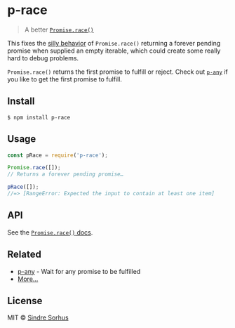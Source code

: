 # p-race

> A better [`Promise.race()`](https://developer.mozilla.org/en/docs/Web/JavaScript/Reference/Global_Objects/Promise/race)

This fixes the [silly behavior](https://github.com/domenic/promises-unwrapping/issues/75) of `Promise.race()` returning a forever pending promise when supplied an empty iterable, which could create some really hard to debug problems.

`Promise.race()` returns the first promise to fulfill or reject. Check out [`p-any`](https://github.com/sindresorhus/p-any) if you like to get the first promise to fulfill.


## Install

```
$ npm install p-race
```


## Usage

```js
const pRace = require('p-race');

Promise.race([]);
// Returns a forever pending promise…

pRace([]);
//=> [RangeError: Expected the input to contain at least one item]
```


## API

See the [`Promise.race()` docs](https://developer.mozilla.org/en/docs/Web/JavaScript/Reference/Global_Objects/Promise/race).


## Related

- [p-any](https://github.com/sindresorhus/p-any) - Wait for any promise to be fulfilled
- [More…](https://github.com/sindresorhus/promise-fun)


## License

MIT © [Sindre Sorhus](https://sindresorhus.com)
